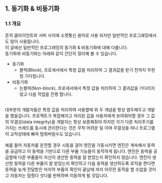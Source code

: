 ## 1. 동기화 & 비동기화
### 1.1 개요
흔히 클라이언트와 서버 사이에 소켓통신 용어로 사용 되지만 일반적인 프로그래밍에서도 많이 사용됩니다.<br>
이 글에선 일반적인 프로그래밍의 동기화 & 비동기화에 대해 다룹니다. <br>
동기화와 비동기화는 아래와 같이 간단히 정리해 볼 수 있습니다. <br>
* 동기화
  * 블럭(Block), 프로세서에서 특정 값을 처리하여 그 결과값을 받기 전까지 무한정 기다립니다. 
* 비동기화
  * 논블럭(Non-block), 프로세서에서 특정 값을 처리하여 그 결과값을 기다리지 않고 다음 작업을 진행 합니다.
<br>
대부분의 개발자들은 특정 값을 처리하여 사용할때 위 두 개념을 항상 염두해두고 개발을 했을겁니다. 프로젝트가 복잡해지고 처리된 값을 사용자에게 보여줘야할 경우 그 값의 무결성(data integrity)을 개발자는 항상 보증해줘야 하지만 각기 다른 처리주기를 가지는 쓰레드를 동시에 관리한다는 것은 무척 어려운 일 이며 무결성을 떠나 프로그램이 교착상태에 빠져 멈춰버릴수도 있습니다.
<br><br>
예를 들어 자동차를 운전할 경우 시동을 걸어 엔진을 가동시키면 엔진은 계속해서 동력을 공급하고 이 동력을 기반으로 다른 부품 기능들이 동작하게 됩니다. 엔진은 동력을 공급할때 다른 부품들이 자신이 생산한 동력을 잘 받았는지 확인하지 않습니다. 엔진이 생산한 동력을 다른 부품이 잘 받았는지 확인하고 다음 동력을 생산하도록 로직을 짠다면 동력을 늦게 전달받은 마지막 부품의 확인이 끝날때 까지 아무런 동작을 할 수없을 것이고 자동차는 멈췄다 섯다를 반복하며 이동하게 될 것입니다.
